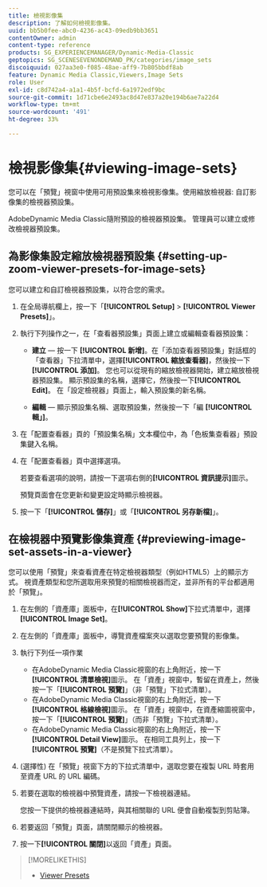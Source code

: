 ```yaml
---
title: 檢視影像集
description: 了解如何檢視影像集。
uuid: bb5b0fee-abc0-4236-ac43-09edb9bb3651
contentOwner: admin
content-type: reference
products: SG_EXPERIENCEMANAGER/Dynamic-Media-Classic
geptopics: SG_SCENESEVENONDEMAND_PK/categories/image_sets
discoiquuid: 027aa3e0-f085-48ae-aff9-7b805bbdf8ab
feature: Dynamic Media Classic,Viewers,Image Sets
role: User
exl-id: c8d742a4-a1a1-4b5f-bcfd-6a1972edf9bc
source-git-commit: 1d71cbe6e2493ac8d47e837a20e194b6ae7a22d4
workflow-type: tm+mt
source-wordcount: '491'
ht-degree: 33%

---
```


# 檢視影像集{#viewing-image-sets}

您可以在「預覽」視窗中使用可用預設集來檢視影像集。使用縮放檢視器: 自訂影像集的檢視器預設集。

AdobeDynamic Media Classic隨附預設的檢視器預設集。 管理員可以建立或修改檢視器預設集。

## 為影像集設定縮放檢視器預設集 {#setting-up-zoom-viewer-presets-for-image-sets}

您可以建立和自訂檢視器預設集，以符合您的需求。

1. 在全局導航欄上，按一下「**[!UICONTROL Setup]** > **[!UICONTROL Viewer Presets]**」。
1. 執行下列操作之一，在「查看器預設集」頁面上建立或編輯查看器預設集：

   * **建立**  — 按一下 **[!UICONTROL 新增]**。在「添加查看器預設集」對話框的「查看器」下拉清單中，選擇&#x200B;**[!UICONTROL 縮放查看器]**，然後按一下&#x200B;**[!UICONTROL 添加]**。 您也可以從現有的縮放檢視器開始，建立縮放檢視器預設集。 顯示預設集的名稱，選擇它，然後按一下&#x200B;**[!UICONTROL Edit]**。 在「設定檢視器」頁面上，輸入預設集的新名稱。

   * **編輯**  — 顯示預設集名稱、選取預設集，然後按一下「編 **[!UICONTROL 輯」]**。

1. 在「配置查看器」頁的「預設集名稱」文本欄位中，為「色板集查看器」預設集鍵入名稱。
1. 在「配置查看器」頁中選擇選項。

   若要查看選項的說明，請按一下選項右側的&#x200B;**[!UICONTROL 資訊提示]**&#x200B;圖示。

   預覽頁面會在您更新和變更設定時顯示檢視器。

1. 按一下「**[!UICONTROL 儲存]**」或「**[!UICONTROL 另存新檔]**」。

## 在檢視器中預覽影像集資產 {#previewing-image-set-assets-in-a-viewer}

您可以使用「預覽」來查看資產在特定檢視器類型（例如HTML5）上的顯示方式。 視資產類型和您所選取用來預覽的相關檢視器而定，並非所有的平台都適用於「預覽」。

1. 在左側的「資產庫」面板中，在&#x200B;**[!UICONTROL Show]**&#x200B;下拉式清單中，選擇&#x200B;**[!UICONTROL Image Set]**。
1. 在左側的「資產庫」面板中，導覽資產檔案夾以選取您要預覽的影像集。
1. 執行下列任一項作業

   * 在AdobeDynamic Media Classic視窗的右上角附近，按一下&#x200B;**[!UICONTROL 清單檢視]**&#x200B;圖示。 在「資產」視窗中，暫留在資產上，然後按一下「**[!UICONTROL 預覽]**」（非「預覽」下拉式清單）。
   * 在AdobeDynamic Media Classic視窗的右上角附近，按一下&#x200B;**[!UICONTROL 格線檢視]**&#x200B;圖示。 在「資產」視窗中，在資產縮圖視窗中，按一下「**[!UICONTROL 預覽]**」（而非「預覽」下拉式清單）。
   * 在AdobeDynamic Media Classic視窗的右上角附近，按一下&#x200B;**[!UICONTROL Detail View]**&#x200B;圖示。 在相同工具列上，按一下&#x200B;**[!UICONTROL 預覽]**（不是預覽下拉式清單）。

1. (選擇性) 在「預覽」視窗下方的下拉式清單中，選取您要在複製 URL 時套用至資產 URL 的 URL 編碼。
1. 若要在選取的檢視器中預覽資產，請按一下檢視器連結。

   您按一下提供的檢視器連結時，與其相關聯的 URL 便會自動複製到剪貼簿。

1. 若要返回「預覽」頁面，請關閉顯示的檢視器。
1. 按一下&#x200B;**[!UICONTROL 關閉]**&#x200B;以返回「資產」頁面。

>[!MORELIKETHIS]
>
>* [Viewer Presets](application-setup.md#viewer_presets)

